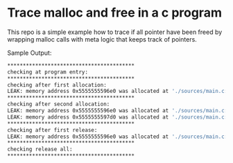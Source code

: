 # Trace malloc and free in a c program 

This repo is a simple example how to trace if all pointer have been freed by wrapping malloc calls with meta logic that keeps track of pointers.

Sample Output:

```bash
*****************************************
checking at program entry:
*****************************************
checking after first allocation:
LEAK: memory address 0x5555555596e0 was allocated at './sources/main.c:12' but not released
*****************************************
checking after second allocation:
LEAK: memory address 0x5555555596e0 was allocated at './sources/main.c:12' but not released
LEAK: memory address 0x5555555597d0 was allocated at './sources/main.c:19' but not released
*****************************************
checking after first release:
LEAK: memory address 0x5555555596e0 was allocated at './sources/main.c:12' but not released
*****************************************
checking release all:
*****************************************
```
